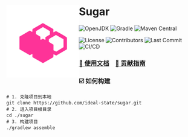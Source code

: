 # <img align="left" src="logo.svg" height="192px" alt="logo"/> Sugar

![OpenJDK](https://img.shields.io/badge/OpenJDK-1.8%2b-blue?logo=openjdk&style=flat-square)
![Gradle](https://img.shields.io/badge/Gradle-8%2E14+-g?logo=gradle&style=flat-square)
![Maven Central](https://img.shields.io/maven-central/v/team.idealstate.sugar/sugar?style=flat-square&logo=apachemaven&label=Maven%20Central)

![License](https://img.shields.io/github/license/ideal-state/sugar?&style=flat-square)
![Contributors](https://img.shields.io/github/contributors-anon/ideal-state/sugar?style=flat-square&label=contributors)
![Last Commit](https://img.shields.io/github/last-commit/ideal-state/sugar?style=flat-square)
![CI/CD](https://img.shields.io/github/actions/workflow/status/ideal-state/sugar/test?branch=master&style=flat-square&label=actions)

### [📖 使用文档](https://docs.idealstate.team/sugar/) &ensp; [📢 贡献指南](https://docs.idealstate.team/guide/contribution/)

### ☑️ 如何构建

```shell
# 1. 克隆项目到本地
git clone https://github.com/ideal-state/sugar.git
# 2. 进入项目根目录
cd ./sugar
# 3. 构建项目
./gradlew assemble
```
